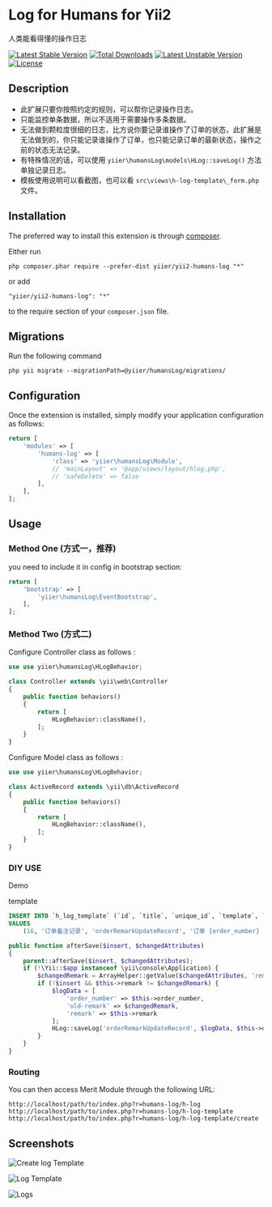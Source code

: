 Log for Humans for Yii2
=======================
人类能看得懂的操作日志

[![Latest Stable Version](https://poser.pugx.org/yiier/yii2-humans-log/v/stable)](https://packagist.org/packages/yiier/yii2-humans-log) 
[![Total Downloads](https://poser.pugx.org/yiier/yii2-humans-log/downloads)](https://packagist.org/packages/yiier/yii2-humans-log) 
[![Latest Unstable Version](https://poser.pugx.org/yiier/yii2-humans-log/v/unstable)](https://packagist.org/packages/yiier/yii2-humans-log) 
[![License](https://poser.pugx.org/yiier/yii2-humans-log/license)](https://packagist.org/packages/yiier/yii2-humans-log)


Description
------
 
- 此扩展只要你按照约定的规则，可以帮你记录操作日志。
- 只能监控单条数据，所以不适用于需要操作多条数据。
- 无法做到颗粒度很细的日志，比方说你要记录谁操作了订单的状态，此扩展是无法做到的，你只能记录谁操作了订单，也只能记录订单的最新状态，操作之前的状态无法记录。
- 有特殊情况的话，可以使用 `yiier\humansLog\models\HLog::saveLog()` 方法单独记录日志。
- 模板使用说明可以看截图，也可以看 `src\views\h-log-template\_form.php` 文件。

Installation
------------

The preferred way to install this extension is through [composer](http://getcomposer.org/download/).

Either run

```
php composer.phar require --prefer-dist yiier/yii2-humans-log "*"
```

or add

```
"yiier/yii2-humans-log": "*"
```

to the require section of your `composer.json` file.


Migrations
----------

Run the following command

```
php yii migrate --migrationPath=@yiier/humansLog/migrations/
```

Configuration
-----

Once the extension is installed, simply modify your application configuration as follows:

```php
return [
    'modules' => [
        'humans-log' => [
            'class' => 'yiier\humansLog\Module',
            // 'mainLayout' => '@app/views/layout/hlog.php',
            // 'safeDelete' => false
        ],
    ],
];

```


Usage
----

### Method One (方式一，推荐)

you need to include it in config in bootstrap section:

```php
return [
    'bootstrap' => [
        'yiier\humansLog\EventBootstrap',
    ],
];
```


### Method Two (方式二)

Configure Controller class as follows :

```php
use use yiier\humansLog\HLogBehavior;

class Controller extends \yii\web\Controller
{
    public function behaviors()
    {
        return [
            HLogBehavior::className(),
        ];
    }
}
```

Configure Model class as follows :

```php
use use yiier\humansLog\HLogBehavior;

class ActiveRecord extends \yii\db\ActiveRecord
{
    public function behaviors()
    {
        return [
            HLogBehavior::className(),
        ];
    }
}
```

### DIY USE

Demo

template 

```sql
INSERT INTO `h_log_template` (`id`, `title`, `unique_id`, `template`, `method`, `status`, `created_at`, `updated_at`)
VALUES
	(16, '订单备注记录', 'orderRemarkUpdateRecord', '订单 {order_number} 的备注从『{old-remark}』更新为 『{remark}』', 5, 1, 1561953330, 1561953330);

```

```php
public function afterSave($insert, $changedAttributes)
{
    parent::afterSave($insert, $changedAttributes);
    if (!\Yii::$app instanceof \yii\console\Application) {
        $changedRemark = ArrayHelper::getValue($changedAttributes, 'remark');
        if (!$insert && $this->remark != $changedRemark) {
            $logData = [
                'order_number' => $this->order_number,
                'old-remark' => $changedRemark,
                'remark' => $this->remark
            ];
            HLog::saveLog('orderRemarkUpdateRecord', $logData, $this->order_number);
        }
    }
}
```

### Routing

You can then access Merit Module through the following URL:

```
http://localhost/path/to/index.php?r=humans-log/h-log
http://localhost/path/to/index.php?r=humans-log/h-log-template
http://localhost/path/to/index.php?r=humans-log/h-log-template/create
```

Screenshots
----

![Create log Template](https://blog-1251237404.cos.ap-guangzhou.myqcloud.com/20190428120823.png)

![Log Template](https://blog-1251237404.cos.ap-guangzhou.myqcloud.com/20190428120731.png)

![Logs](https://blog-1251237404.cos.ap-guangzhou.myqcloud.com/20190428120626.png)